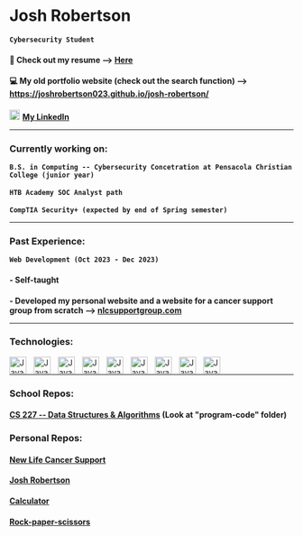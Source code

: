 # Josh Robertson

**`Cybersecurity Student`**

#### &#128196; Check out my resume --> <a href="https://docs.google.com/document/d/15XAsNVFDpN3TFAbH6RhfeOreu10RxyJe/edit?usp=sharing&ouid=115289429535300497026&rtpof=true&sd=true" target="_blank">Here</a>
#### &#128187; My old portfolio website (check out the search function) --> <a href="https://joshrobertson023.github.io/josh-robertson/" target="_blank">https://joshrobertson023.github.io/josh-robertson/</a>
#### <img alt="LinkedIn" width="18px" src="https://cdn.jsdelivr.net/gh/devicons/devicon/icons/linkedin/linkedin-original.svg"/><a href="https://www.linkedin.com/in/josh-robertson-b60625264/" style="margin-left:5px;" target="_blank">My LinkedIn</a><hr />

### Currently working on:
**`B.S. in Computing -- Cybersecurity Concetration at Pensacola Christian College (junior year)`**<br><br>
**`HTB Academy SOC Analyst path`**<br><br>
**`CompTIA Security+ (expected by end of Spring semester)`**<hr />

### Past Experience:
**`Web Development (Oct 2023 - Dec 2023)`**
####  - Self-taught
####  - Developed my personal website and a website for a cancer support group from scratch --> <a href="https://nlcsupportgroup.com/" target="_blank">nlcsupportgroup.com</a><hr />

### Technologies:
<img align="left" alt="Java" width="30px" style="padding-right:10px;" src="https://cdn.jsdelivr.net/gh/devicons/devicon/icons/linux/linux-original.svg"/>
<img align="left" alt="Java" width="30px" style="padding-right:10px;" src="https://cdn.jsdelivr.net/gh/devicons/devicon/icons/bash/bash-original.svg"/>
<img align="left" alt="Java" width="30px" style="padding-right:10px;" src="https://cdn.jsdelivr.net/gh/devicons/devicon/icons/c/c-original.svg"/>
<img align="left" alt="Java" width="30px" style="padding-right:10px;" src="https://cdn.jsdelivr.net/gh/devicons/devicon/icons/javascript/javascript-original.svg"/>
<img align="left" alt="Java" width="30px" style="padding-right:10px;" src="https://cdn.jsdelivr.net/gh/devicons/devicon/icons/html5/html5-original.svg"/>
<img align="left" alt="Java" width="30px" style="padding-right:10px;" src="https://cdn.jsdelivr.net/gh/devicons/devicon/icons/python/python-original.svg"/>
<img align="left" alt="Java" width="30px" style="padding-right:10px;" src="https://cdn.jsdelivr.net/gh/devicons/devicon/icons/git/git-original.svg"/>
<img align="left" alt="Java" width="30px" style="padding-right:10px;" src="https://cdn.jsdelivr.net/gh/devicons/devicon/icons/unix/unix-original.svg"/>
<img align="left" alt="Java" width="30px" style="padding-right:10px;" src="https://cdn.jsdelivr.net/gh/devicons/devicon/icons/webpack/webpack-original.svg"/><br><hr/>

### School Repos:
#### <a href="https://github.com/Joshrobertson023/Data-Structures-Algorithms" target="_blank">CS 227 -- Data Structures & Algorithms</a> (Look at "program-code" folder)
### Personal Repos:
#### <a href="https://github.com/Joshrobertson023/new-life-cancer-support" target="_blank">New Life Cancer Support</a>
#### <a href="https://github.com/Joshrobertson023/josh-robertson" target="_blank">Josh Robertson</a>
#### <a href="https://github.com/Joshrobertson023/calculator" target="_blank">Calculator</a>
#### <a href="https://github.com/Joshrobertson023/rock-paper-scissors" target="_blank">Rock-paper-scissors</a>
